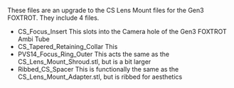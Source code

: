 These files are an upgrade to the CS Lens Mount files for the Gen3 FOXTROT. They include 4 files.
 - CS_Focus_Insert
    This slots into the Camera hole of the Gen3 FOXTROT Ambi Tube
 - CS_Tapered_Retaining_Collar
    This 
 - PVS14_Focus_Ring_Outer
    This acts the same as the CS_Lens_Mount_Shroud.stl, but is a bit larger
 - Ribbed_CS_Spacer
    This is functionally the same as the CS_Lens_Mount_Adapter.stl, but is ribbed for aesthetics
